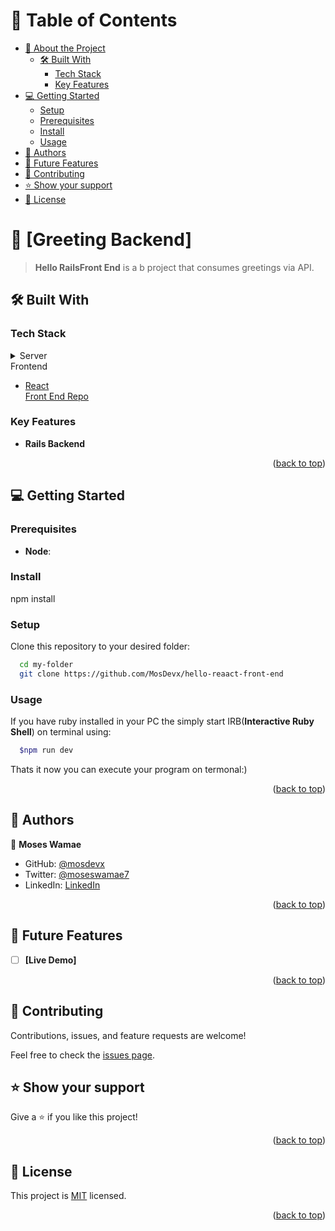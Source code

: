 <!-- TABLE OF CONTENTS -->

# 📗 Table of Contents

- [📖 About the Project](#about-project)
  - [🛠 Built With](#built-with)
    - [Tech Stack](#tech-stack)
    - [Key Features](#key-features)
- [💻 Getting Started](#getting-started)
  - [Setup](#setup)
  - [Prerequisites](#prerequisites)
  - [Install](#install)
  - [Usage](#usage)
- [👥 Authors](#authors)
- [🔭 Future Features](#future-features)
- [🤝 Contributing](#contributing)
- [⭐️ Show your support](#support)
- [📝 License](#license)
<!-- PROJECT DESCRIPTION -->

# 📖 [Greeting Backend] <a name="about-project"></a>

> **Hello RailsFront End** is a b project that consumes greetings via API.


## 🛠 Built With <a name="built-with"></a>

### Tech Stack <a name="tech-stack"></a>

<details>
<summary>Server</summary>
  <ul>
    <li><a href="https://www.ruby-lang.org/en/">Rails</a></li>
    <a href="https://github.com/MosDevx/hello-rails-back-end">Back End Repo</a>
  </ul>
</details>
<summary>Frontend</summary>
  <ul>
    <li><a href="https://www.ruby-lang.org/en/">React</a></li>
   <a href="https://github.com/MosDevx/hello-reaact-front-end">Front End Repo</a>
  </ul>
</details>

<!-- Features -->

### Key Features <a name="key-features"></a>

- **Rails Backend**


<p align="right">(<a href="#readme-top">back to top</a>)</p>

## 💻 Getting Started <a name="getting-started"></a>

### Prerequisites

- **Node**:

### Install

npm install

### Setup

Clone this repository to your desired folder:

```sh
  cd my-folder
  git clone https://github.com/MosDevx/hello-reaact-front-end
```

### Usage

If you have ruby installed in your PC the simply start IRB(**Interactive Ruby Shell**) on terminal using:

```sh
  $npm run dev

```

Thats it now you can execute your program on termonal:)

<p align="right">(<a href="#readme-top">back to top</a>)</p>

<!-- AUTHORS -->

## 👥 Authors <a name="authors"></a>

👤 **Moses Wamae**

- GitHub: [@mosdevx](https://github.com/mosdevx)
- Twitter: [@moseswamae7](https://twitter.com/moseswamae7)
- LinkedIn: [LinkedIn](https://linkedin.com/in/moses-wamae-a13a67244)

<p align="right">(<a href="#readme-top">back to top</a>)</p>

<!-- FUTURE FEATURES -->

## 🔭 Future Features <a name="future-features"></a>

- [ ] **[Live Demo]**

<p align="right">(<a href="#readme-top">back to top</a>)</p>

<!-- CONTRIBUTING -->

## 🤝 Contributing <a name="contributing"></a>

Contributions, issues, and feature requests are welcome!

Feel free to check the [issues page](https://github.com/MosDevx/hello-rails-back-end/issues).

## ⭐️ Show your support <a name="support"></a>

Give a ⭐️ if you like this project!

<p align="right">(<a href="#readme-top">back to top</a>)</p>

<!-- LICENSE -->

## 📝 License <a name="license"></a>

This project is [MIT](./MIT.md) licensed.

<p align="right">(<a href="#readme-top">back to top</a>)</p>